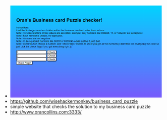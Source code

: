 - ![image.png](../assets/image_1638600942701_0.png)
- https://github.com/wisehackermonkey/business_card_puzzle
- simple website that checks the solution to my business card puzzle
- http://www.orancollins.com:3333/